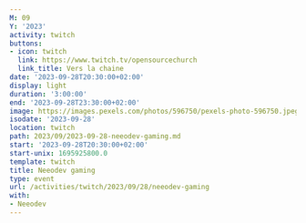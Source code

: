 ```yaml
---
M: 09
Y: '2023'
activity: twitch
buttons:
- icon: twitch
  link: https://www.twitch.tv/opensourcechurch
  link_title: Vers la chaine
date: '2023-09-28T20:30:00+02:00'
display: light
duration: '3:00:00'
end: '2023-09-28T23:30:00+02:00'
image: https://images.pexels.com/photos/596750/pexels-photo-596750.jpeg
isodate: '2023-09-28'
location: twitch
path: 2023/09/2023-09-28-neeodev-gaming.md
start: '2023-09-28T20:30:00+02:00'
start-unix: 1695925800.0
template: twitch
title: Neeodev gaming
type: event
url: /activities/twitch/2023/09/28/neeodev-gaming
with:
- Neeodev
---
```

